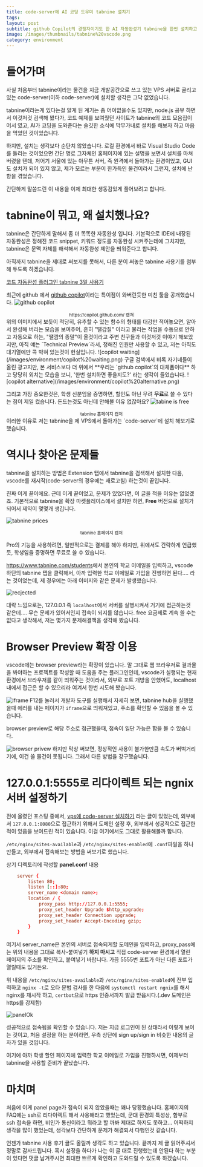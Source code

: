 ```yaml
---
title: code-server에 AI 코딩 도우미 tabnine 설치기
tags: 
layout: post
subtitle: github Copilot의 경쟁자이기도 한 AI 자동완성기 tabnine을 한번 설치하고 설정까지 해봅시다.
image: /images/thumbnails/tabnine%20vscode.png
category: environment
---
```


# 들어가며

사실 처음부터 tabnine이라는 물건을 지금 개발공간으로 쓰고 있는 VPS 서버로 굴리고 있는 code-server(이하 code-server)에 설치할 생각은 그닥 없었습니다.

tabnine이라는게 있다는걸 알게 된 계기는 좀 어이없을수도 있지만, node.js 공부 하면서 이것저것 검색해 봤다가, 코드 예제를 보여줬던 사이트가 tabnine의 코드 모음집이어서 였고, AI가 코딩을 도와준다는 솔깃한 소식에 막무가내로 설치를 해보자 하고 마음을 먹었던 것이었습니다.

하지만, 설치는 생각보다 순탄치 않았습니다. 로컬 환경에서 바로 Visual Studio Code를 돌리는 것이었으면 간단 명료 그자체인 홈페이지에 있는 설명을 보면서 설치를 마쳐버렸을 텐데, 저어기 서울에 있는 아무튼 서버, 즉 원격에서 돌아가는 환경이었고, GUI도 설치가 되어 있지 않고, 제가 모르는 부분이 한가득인 물건이라서 그런지, 설치에 난항을 겪었습니다.

간단하게 말씀드린 이 내용을 이제 최대한 생동감있게 풀어보려고 합니다.

# tabnine이 뭐고, 왜 설치했나요?

tabnine은 간단하게 말해서 좀 더 똑똑한 자동완성 입니다. 기본적으로 IDE에 내장된 자동완성은 정해진 코드 snippet, 키워드 정도를 자동완성 시켜주는데에 그치지만, tabnine은 문맥 자체를 해석해서 자동완성 제안을 띄워준다고 합니다.

아직까지 tabnine을 제대로 써보지를 못해서, 다른 분이 써놓은 tabnine 사용기를 첨부해 두도록 하겠습니다.

[코드 자동완성 플러그인 tabnine 3일 사용기](https://nookpi.tistory.com/entry/%EC%BD%94%EB%93%9C-%EC%9E%90%EB%8F%99%EC%99%84%EC%84%B1-%ED%94%8C%EB%9F%AC%EA%B7%B8%EC%9D%B8-tabnine-3%EC%9D%BC-%EC%82%AC%EC%9A%A9%EA%B8%B0)

최근에 github 에서 [github copilot](https://copilot.github.com/)이라는 특이점이 와버린듯한 미친 툴을 공개했습니다.
![github copilot](/images/environment/github%20copilot.png)

<div style="display:flex; justify-content:center;"><small>https://copilot.github.com/ 캡쳐</small></div>
위의 이미지에서 보듯이 적당히, 유추할 수 있는 함수의 형태를 대강만 적어놓으면, 알아서 완성해 버리는 모습을 보여주어, 흔히 "땔감질" 이라고 불리는 작업을 수동으로 안하고 자동으로 하는, "땔깜의 종말"이 올것이라고 주변 친구들과 이것저것 이야기 해보았지만, 아직 얘는 `Technical Preview`라서, 정해진 인원만 사용할 수 있고, 저는 아직도 대기열에만 콕 박혀 있는것이 현실입니다. 
![copilot waiting](/images/environment/copilot%20waiting.png)
구글 검색에서 비록 자기네들이 올린 광고지만, 본 서비스보다 더 위에서 **우리는 `github copilot`의 대체품이다** 하고 당당히 외치는 모습을 보니, '한번 설치하면 좋을지도?' 라는 생각이 들었습니다.
![copilot alternative](/images/environment/copilot%20alternative.png)

그리고 가장 중요한것은, 학생 신분임을 증명하면, 할인도 아닌 무려 **무료**로 쓸 수 있다는 점이 제일 컸습니다. 돈드는것도 아닌데 안해볼 이유 없잖아요?
![tabine is free](/images/environment/tabnine%20students.png)

<div style="display:flex; justify-content:center;"><small>tabnine 홈페이지 캡처</small></div>
이러한 이유로 저는 tabnine을 제 VPS에서 돌아가는 `code-server`에 설치 해보기로 했습니다.

# 역시나 찾아온 문제들

tabnine을 설치하는 방법은 Extension 탭에서 tabnine을 검색해서 설치한 다음, vscode를 재시작(code-server의 경우에는 새로고침) 하는것이 끝입니다.

진짜 이게 끝이에요. 근데 이게 끝이었고, 문제가 있었다면, 이 글을 적을 이유는 없었겠죠. 기본적으로 tabnine을 확장 마켓플레이스에서 설치만 하면, **Free** 버전으로 설치가 되어서 제약이 몇몇개 생깁니다.

![tabnine prices](/images/environment/tabnine%20price.png)

<div style="display:flex; justify-content:center;"><small>tabnine 홈페이지 캡처</small></div>

Pro의 기능을 사용하려면, 일반적으로는 결제를 해야 하지만, 위에서도 간략하게 언급했듯, 학생임을 증명하면 무료로 쓸 수 있습니다.

<https://www.tabnine.com/students>에서 본인의 학교 이메일을 입력하고, vscode 하단의 tabnine 탭을 클릭해서, 아까 입력한 학교 이메일로 가입을 진행하면 된다.... 라는 것이었는데, 제 경우에는 아래 이미지와 같은 문제가 발생했습니다.

![recjected](/images/environment/rejected127.png)

대략 느낌으로는, 127.0.0.1 즉 `localhost`에서 서버를 실행시켜서 거기에 접근하는것 같은데.... 무슨 문제가 있어서인지 접속이 되지를 않습니다. free 요금제로 계속 쓸 수는 없다고 생각해서, 저는 몇가지 문제해결책을 생각해 봤습니다.

# Browser Preview 확장 이용

vscode에는 browser preview라는 확장이 있습니다. 말 그대로 웹 브라우저로 결과물을 봐야하는 프로젝트를 작성할 때 도움을 주는 플러그인인데, vscode가 실행되는 현재 환경에서 브라우저를 같이 띄워주는 것이라서, 외부로 포트 개방을 안했어도, localhost내에서 접근은 할 수 있으리라 여겨서 한번 시도해 봤습니다.

![iframe](/images/environment/tabnine%20iframe.png)
F12를 눌러서 개발자 도구를 실행해서 자세히 보면, tabnine hub을 실행했을때 에러를 내는 페이지가 `iframe`으로 띄워져있고, 주소를 확인할 수 있음을 볼 수 있습니다.

browser preview로 해당 주소로 접근했을때, 접속이 일단 가능은 함을 볼 수 있습니다.

![browser privew](/images/environment/tabnine%20set.png)
하지만 막상 써보면, 정상적인 사용이 불가한만큼 속도가 버벅거리기에, 이건 쓸 물건이 못됩니다. 그래서 다른 방법을 강구했습니다.

# 127.0.0.1:5555로 리다이렉트 되는 ngnix 서버 설정하기

전에 올렸던 포스팅 중에서, [vps에 code-server 설치하기](/code-server-with-vps/) 라는 글이 있었는데, 외부에서 `127.0.0.1:8080`으로 접근하기 위해서 도메인 설정 후, 외부에서 성공적으로 접근한 적이 있음을 보여드린 적이 있습니다. 이걸 여기에서도 그대로 활용해볼까 합니다.

`/etc/nginx/sites-available`과 `/etc/nginx/sites-enabled`에 `.conf`파일을 하나 만들고, 외부에서 접속해보는 방법을 써보기로 했습니다.

상기 디렉토리에 작성할 **panel.conf** 내용

```conf
    server {
    	listen 80;
    	listen [::]:80;
    	server_name <domain name>;
    	location / {
    		proxy_pass http://127.0.0.1:5555;
    		proxy_set_header Upgrade $http_upgrade;
    		proxy_set_header Connection upgrade;
    		proxy_set_header Accept-Encoding gzip;
    	}
    }
```

여기서 server_name은 본인의 서버로 접속되게할 도메인을 입력하고, proxy_pass에는 위의 내용을 그대로 복사-붙여넣기 **하지 마시고** 직접 code-server 환경에서 열린 페이지의 주소를 확인하고, 붙여넣기 바랍니다. 가끔 5555번 포트가 아닌 다른 포트가 열릴때도 있거든요.

위 내용을 `/etc/nginx/sites-available`과 `/etc/nginx/sites-enabled`에 전부 입력하고 `nginx -t`로 오타 문법 검사를 한 다음에 `systemctl restart ngnix`를 해서 nginx를 재시작 하고, `certbot`으로 https 인증서까지 발급 받읍시다.(.dev 도메인은 https를 강제함)

![panelOk](/images/environment/panelok.png)

성공적으로 접속됨을 확인할 수 있습니다. 저는 지금 로그인이 된 상태라서 이렇게 보이는 것이고, 처음 설정을 하는 분이라면, 우측 상단에 sign up/sign in 비슷한 내용의 글자가 있을 것입니다.

여기에 아까 학생 할인 페이지에 입력한 학교 이메일로 가입을 진행하시면, 이제부터 tabnine을 사용할 준비가 끝났습니다.

# 마치며

처음에 이게 panel page가 접속이 되지 않았을때는 꽤나 당황했습니다. 홈페이지의 FAQ에는 ssh로 리다이렉트 해서 사용해라고 했었는데, 군대 환경의 특성상, 함부로 ssh 접속을 하면, 비인가 통신이라고 뭐라고 할 까봐 제대로 하지도 못하고... 어떡하지 생각을 많이 했었는데, 생각보다 간단하게 문제가 해결되서 다행인것 같습니다.

언젠가 tabnine 사용 후기 글도 올릴까 생각도 하고 있습니다. 끝까지 제 글 읽어주셔서 정말로 감사드립니다. 혹시 설정을 하다가 나는 이 글 대로 진행했는데 안된다 하는 부분이 있다면 댓글 남겨주시면 최대한 쁘르게 확인하고 도와드릴 수 있도록 하겠습니다.
